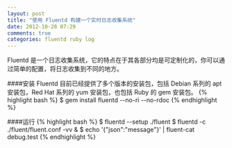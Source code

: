 ```yaml
---
layout: post
title: "使用 Fluentd 构建一个实时日志收集系统"
date: 2012-10-28 07:29
comments: true
categories: fluentd ruby log
---
```


Fluentd 是一个日志收集系统，它的特点在于其各部分均是可定制化的，你可以通过简单的配置，将日志收集到不同的地方。

####安装
Fluentd 目前已经提供了多个版本的安装包，包括 Debian 系列的 apt 安装包，Red Hat 系列的 yum 安装包，也包括 Ruby 的 gem 安装包。
{% highlight bash %}
$ gem install fluentd --no-ri --no-rdoc
{% endhighlight %}

####运行
{% highlight bash %}
$ fluentd --setup ./fluent
$ fluentd -c ./fluent/fluent.conf -vv &
$ echo '{"json":"message"}' | fluent-cat debug.test
{% endhighlight %}